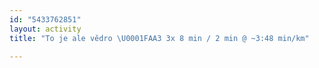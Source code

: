 ```yaml
---
id: "5433762851"
layout: activity
title: "To je ale vědro \U0001FAA3 3x 8 min / 2 min @ ~3:48 min/km"

---
```

